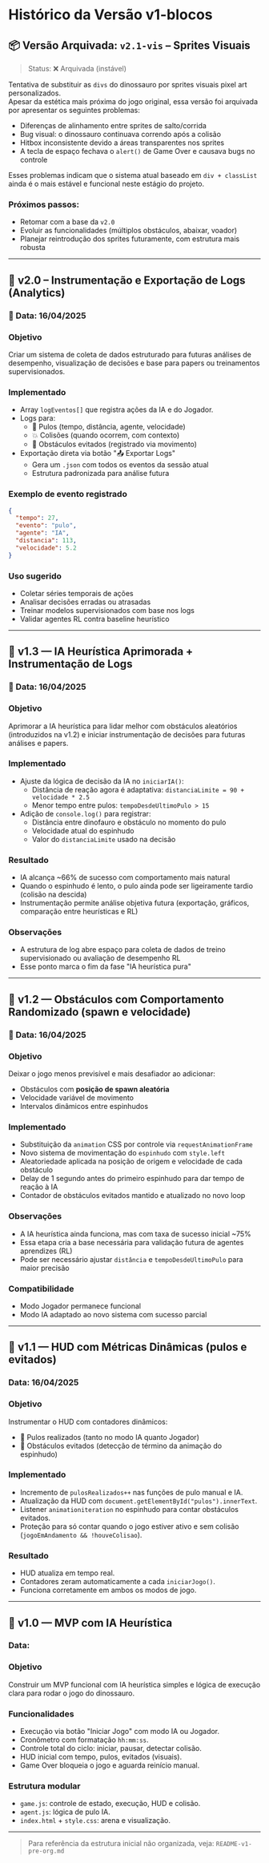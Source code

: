 # Histórico da Versão v1-blocos

## 📦 Versão Arquivada: `v2.1-vis` – Sprites Visuais

> Status: ❌ Arquivada (instável)

Tentativa de substituir as `divs` do dinossauro por sprites visuais pixel art personalizados.  
Apesar da estética mais próxima do jogo original, essa versão foi arquivada por apresentar os seguintes problemas:

- Diferenças de alinhamento entre sprites de salto/corrida
- Bug visual: o dinossauro continuava correndo após a colisão
- Hitbox inconsistente devido a áreas transparentes nos sprites
- A tecla de espaço fechava o `alert()` de Game Over e causava bugs no controle

Esses problemas indicam que o sistema atual baseado em `div + classList` ainda é o mais estável e funcional neste estágio do projeto.

### Próximos passos:
- Retomar com a base da `v2.0`
- Evoluir as funcionalidades (múltiplos obstáculos, abaixar, voador)
- Planejar reintrodução dos sprites futuramente, com estrutura mais robusta

---


## 🔹 v2.0 – Instrumentação e Exportação de Logs (Analytics)

### 📅 Data: 16/04/2025

### Objetivo
Criar um sistema de coleta de dados estruturado para futuras análises de desempenho, visualização de decisões e base para papers ou treinamentos supervisionados.

### Implementado
- Array `logEventos[]` que registra ações da IA e do Jogador.
- Logs para:
  - 🦘 Pulos (tempo, distância, agente, velocidade)
  - 💥 Colisões (quando ocorrem, com contexto)
  - 🧱 Obstáculos evitados (registrado via movimento)
- Exportação direta via botão "📤 Exportar Logs"
  - Gera um `.json` com todos os eventos da sessão atual
  - Estrutura padronizada para análise futura

### Exemplo de evento registrado
```json
{
  "tempo": 27,
  "evento": "pulo",
  "agente": "IA",
  "distancia": 113,
  "velocidade": 5.2
}
```

### Uso sugerido
- Coletar séries temporais de ações
- Analisar decisões erradas ou atrasadas
- Treinar modelos supervisionados com base nos logs
- Validar agentes RL contra baseline heurístico

---

## 🔹 v1.3 — IA Heurística Aprimorada + Instrumentação de Logs

### 📅 Data: 16/04/2025

### Objetivo
Aprimorar a IA heurística para lidar melhor com obstáculos aleatórios (introduzidos na v1.2) e iniciar instrumentação de decisões para futuras análises e papers.

### Implementado
- Ajuste da lógica de decisão da IA no `iniciarIA()`:
  - Distância de reação agora é adaptativa: `distanciaLimite = 90 + velocidade * 2.5`
  - Menor tempo entre pulos: `tempoDesdeUltimoPulo > 15`
- Adição de `console.log()` para registrar:
  - Distância entre dinofauro e obstáculo no momento do pulo
  - Velocidade atual do espinhudo
  - Valor do `distanciaLimite` usado na decisão

### Resultado
- IA alcança ~66% de sucesso com comportamento mais natural
- Quando o espinhudo é lento, o pulo ainda pode ser ligeiramente tardio (colisão na descida)
- Instrumentação permite análise objetiva futura (exportação, gráficos, comparação entre heurísticas e RL)

### Observações
- A estrutura de log abre espaço para coleta de dados de treino supervisionado ou avaliação de desempenho RL
- Esse ponto marca o fim da fase "IA heurística pura"

---

## 🔹 v1.2 — Obstáculos com Comportamento Randomizado (spawn e velocidade)

### 📅 Data: 16/04/2025

### Objetivo
Deixar o jogo menos previsível e mais desafiador ao adicionar:
- Obstáculos com **posição de spawn aleatória**
- Velocidade variável de movimento
- Intervalos dinâmicos entre espinhudos

### Implementado
- Substituição da `animation` CSS por controle via `requestAnimationFrame`
- Novo sistema de movimentação do `espinhudo` com `style.left`
- Aleatoriedade aplicada na posição de origem e velocidade de cada obstáculo
- Delay de 1 segundo antes do primeiro espinhudo para dar tempo de reação à IA
- Contador de obstáculos evitados mantido e atualizado no novo loop

### Observações
- A IA heurística ainda funciona, mas com taxa de sucesso inicial ~75%
- Essa etapa cria a base necessária para validação futura de agentes aprendizes (RL)
- Pode ser necessário ajustar `distância` e `tempoDesdeUltimoPulo` para maior precisão

### Compatibilidade
- Modo Jogador permanece funcional
- Modo IA adaptado ao novo sistema com sucesso parcial

---

## 🔹 v1.1 — HUD com Métricas Dinâmicas (pulos e evitados)

### Data: 16/04/2025

### Objetivo
Instrumentar o HUD com contadores dinâmicos:
- 🦘 Pulos realizados (tanto no modo IA quanto Jogador)
- 🧱 Obstáculos evitados (detecção de término da animação do espinhudo)

### Implementado
- Incremento de `pulosRealizados++` nas funções de pulo manual e IA.
- Atualização da HUD com `document.getElementById("pulos").innerText`.
- Listener `animationiteration` no espinhudo para contar obstáculos evitados.
- Proteção para só contar quando o jogo estiver ativo e sem colisão (`jogoEmAndamento && !houveColisao`).

### Resultado
- HUD atualiza em tempo real.
- Contadores zeram automaticamente a cada `iniciarJogo()`.
- Funciona corretamente em ambos os modos de jogo.

---

## 🔹 v1.0 — MVP com IA Heurística

### Data: 

### Objetivo
Construir um MVP funcional com IA heurística simples e lógica de execução clara para rodar o jogo do dinossauro.

### Funcionalidades
- Execução via botão "Iniciar Jogo" com modo IA ou Jogador.
- Cronômetro com formatação `hh:mm:ss`.
- Controle total do ciclo: iniciar, pausar, detectar colisão.
- HUD inicial com tempo, pulos, evitados (visuais).
- Game Over bloqueia o jogo e aguarda reinício manual.

### Estrutura modular
- `game.js`: controle de estado, execução, HUD e colisão.
- `agent.js`: lógica de pulo IA.
- `index.html` + `style.css`: arena e visualização.

---

> Para referência da estrutura inicial não organizada, veja: `README-v1-pre-org.md`
